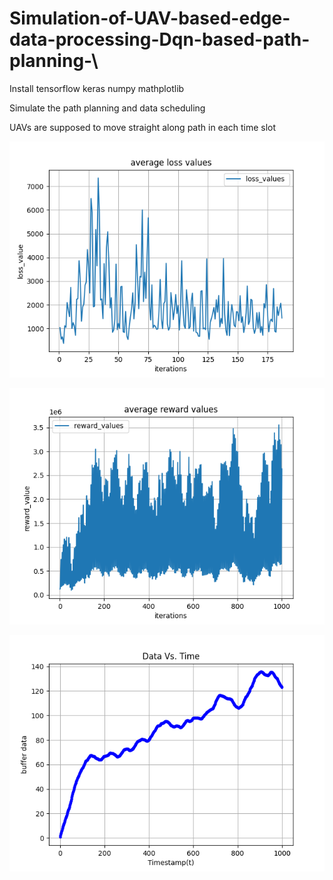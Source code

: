 # Simulation-of-UAV-based-edge-data-processing-Dqn-based-path-planning-\\

Install tensorflow keras numpy mathplotlib

Simulate the path planning and data scheduling

UAVs are supposed to move straight along path in each time slot

![Image1](Average_Loss_Values.png)

![Iamge2](Average_Reward_Values.png)

![Image3](Buffer_data.png)
